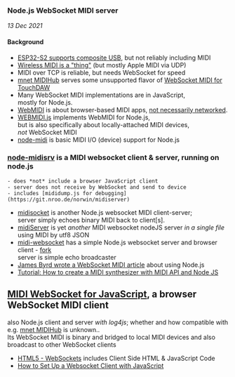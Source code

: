 ---
---
### Node.js WebSocket MIDI server
*13 Dec 2021*

#### Background
- [ESP32-S2 supports composite USB](/static/ESP32/midi.htm), but not reliably including MIDI
- [Wireless MIDI is a "thing"](./#WF) (but mostly Apple MIDI via UDP)
- MIDI over TCP is reliable, but needs WebSocket for speed
- [mnet MIDIHub](https://xmmc.de/mnet) serves some unsupported flavor of [WebSocket MIDI for TouchDAW](https://xmmc.de/touchdaw/man_midi_ws.htm)  
- Many WebSocket MIDI implementations are in JavaScript,  
  mostly for Node.js.  
- [WebMIDI](https://www.midi.org/midi-articles/about-web-midi) is about browser-based MIDI apps,
  [not necessarily networked](https://webmidi.info).
- [WEBMIDI.js](https://www.npmjs.com/package/webmidi) implements WebMIDI for Node.js,  
  but is also specifically about locally-attached MIDI devices,  
  *not* WebSocket MIDI
- [node-midi](https://github.com/justinlatimer/node-midi) is basic MIDI I/O (device) support for Node.js  

### [node-midisrv](https://www.npmjs.com/package/midisrv) is a MIDI websocket client & server, running on node.js  
    - does *not* include a browser JavaScript client
    - server does not receive by WebSocket and send to device
    - includes [mididump.js for debugging](https://git.nroo.de/norwin/midiserver)
- [midisocket](https://github.com/vine77/midisocket) is another Node.js websocket MIDI client-server;  
  server simply echoes binary MIDI back to client[s].
- [midiServer](https://github.com/PauloSeb/midiServer) is yet *another* MIDI websocket nodeJS server *in a single file*  
  using MIDI by utf8 JSON  
- [midi-websocket](https://github.com/fa-m/midi-websocket) has a simple Node.js websocket server and browser client - [fork](https://github.com/fa-m/midi-websocket)  
  server is simple echo broadcaster
- [James Byrd wrote a WebSocket MIDI article](https://medium.com/@jbprojectlab/how-to-make-a-real-time-music-application-using-websockets-56776990c558) about using Node.js  
- [Tutorial: How to create a MIDI synthesizer with MIDI API and Node JS](https://medium.com/nebo-15/tutorial-how-to-create-midi-synthesizer-with-midi-api-and-node-js-48d41c162009)

## [MIDI WebSocket for JavaScript](https://github.com/hhromic/midi-websocket/tree/master/javascript), a browser WebSocket MIDI client  
  also Node.js client and server *with log4js*;   whether and how compatible with e.g. [mnet MIDIHub](index.htm#MNET) is unknown..  
  Its WebSocket MIDI is binary and bridged to local MIDI devices and also broadcast to other WebSocket clients
- [HTML5 - WebSockets](https://www.tutorialspoint.com/html5/html5_websocket.htm) includes Client Side HTML & JavaScript Code
- [How to Set Up a Websocket Client with JavaScript](https://cheatcode.co/tutorials/how-to-set-up-a-websocket-client-with-javascript)
